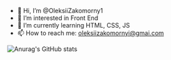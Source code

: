 - 👋 Hi, I’m @OleksiiZakomorny1
- 👀 I’m interested in Front End
- 🌱 I’m currently learning HTML, CSS, JS
- 📫 How to reach me: oleksiizakomornyi@gmai.com

![Anurag's GitHub stats](https://github-readme-stats.vercel.app/api?username=OleksiiZakomorny1&show_icons=true&theme=radical)

<!---
OleksiiZakomorny1/OleksiiZakomorny1 is a ✨ special ✨ repository because its `README.md` (this file) appears on your GitHub profile.
You can click the Preview link to take a look at your changes.
--->

